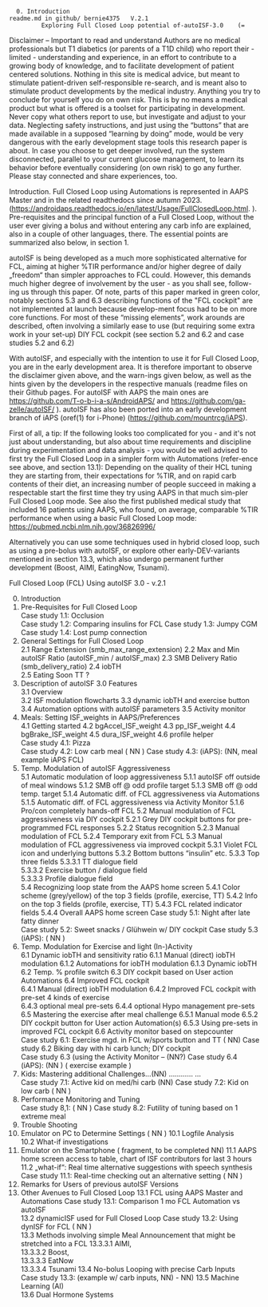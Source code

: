 


      0. Introduction                                                  readme.md in github/ bernie4375   V.2.1
             Exploring Full Closed Loop potential of-autoISF-3.0    (=        

Disclaimer – Important to read and understand 
Authors are no medical professionals but T1 diabetics (or parents of a T1D child) who report their -limited - understanding and experience, in an effort to contribute to a growing body of knowledge, and to facilitate development of patient centered solutions. 
Nothing in this site is medical advice, but meant to stimulate patient-driven self-responsible re-search, and is meant also to stimulate product developments by the medical industry. Anything you try to conclude for yourself you do on own risk. This is by no means a medical product but what is offered is a toolset for participating in development. 
Never copy what others report to use, but investigate and adjust to your data. Neglecting safety instructions, and just using the “buttons” that are made available in a supposed “learning by doing” mode, would be very dangerous with the early development stage tools this research paper is about. 
In case you choose to get deeper involved, run the system disconnected, parallel to your current glucose management, to learn its behavior before eventually considering (on own risk) to go any further. Please stay connected and share experiences, too.

Introduction. 
Full Closed Loop using Automations is represented in AAPS Master and in the related readthedocs since autumn 2023. (https://androidaps.readthedocs.io/en/latest/Usage/FullClosedLoop.html. ).
Pre-requisites and the principal function of a Full Closed Loop, without the user ever giving a bolus and without entering any carb info are explained, also in a couple of other languages, there.
The essential points are summarized also below, in section 1.

autoISF is being developed as a much more sophisticated alternative for FCL, aiming at higher %TIR performance and/or higher degree of daily „freedom“ than simpler approaches to FCL could.
However, this demands much higher degree of involvement by the user - as you shall see, follow-ing us through this paper. Of note, parts of this paper marked in green color, notably sections 5.3 and 6.3 describing functions of the "FCL cockpit" are not implemented at launch because develop-ment focus had to be on more core functions. For most of these “missing elements”, work arounds are described, often involving a similarly ease to use (but requiring some extra work in your set-up) DIY FCL cockpit (see section 5.2 and 6.2 and case studies 5.2 and 6.2)

With autoISF, and especially with the intention to use it for Full Closed Loop, you are in the early development area. It is therefore important to observe the disclaimer given above, and the warn-ings given below, as well as the hints given by the developers in the respective manuals (readme files on their Github pages. For autoISF with AAPS the main ones are https://github.com/T-o-b-i-a-s/AndroidAPS/ and https://github.com/ga-zelle/autoISF/ ).
autoISF has also been ported into an early development branch of iAPS (oref(1) for i-Phone) (https://github.com/mountrcg/iAPS).

First of all, a tip: If the following looks too complicated for you - and it's not just about understanding, but also about time requirements and discipline during experimentation and data analysis - you would be well advised to first try the Full Closed Loop in a simpler form with Automations (refer-ence see above, and section 13.1): Depending on the quality of their HCL tuning they are starting from, their expectations for %TIR, and on rapid carb contents of their diet, an increasing number of people succeed in making a respectable start the first time they try using AAPS in that much sim-pler Full Closed Loop mode.
See also the first published medical study that included 16 patients using AAPS, who found, on average, comparable %TIR performance when using a basic Full Closed Loop mode: https://pubmed.ncbi.nlm.nih.gov/36826996/

Alternatively you can use some techniques used in hybrid closed loop, such as using a pre-bolus with autoISF, or explore other early-DEV-variants mentioned in section 13.3, which also undergo permanent further development (Boost, AIMI, EatingNow, Tsunami).

Full Closed Loop (FCL) Using autoISF 3.0  -      v.2.1
          
0. Introduction   
1. Pre-Requisites for Full Closed Loop   
             Case study 1.1: Occlusion   
             Case study 1.2: Comparing insulins for FCL 
             Case study 1.3: Jumpy CGM  
             Case study 1.4: Lost pump connection
2. General Settings for Full Closed Loop  
  2.1  Range Extension (smb_max_range_extension)
  2.2  Max and Min autoISF Ratio (autoISF_min / autoISF_max)
  2.3  SMB Delivery Ratio (smb_delivery_ratio)
  2.4  iobTH  
  2.5	 Eating Soon TT ?     
3. Description of autoISF 3.0 Features  
   3.1 Overview      
   3.2 ISF modulation flowcharts
   3.3 dynamic iobTH and exercise button 
   3.4 Automation options with autoISF parameters
   3.5 Activity monitor
4.  Meals: Setting ISF_weights in AAPS/Preferences  
   4.1  Getting started
   4.2  bgAccel_ISF_weight 
   4.3  pp_ISF_weight
   4.4  bgBrake_ISF_weight
   4.5  dura_ISF_weight
   4.6 profile helper  
           Case study 4.1: Pizza      
           Case study 4.2: Low carb meal  ( NN )
           Case study 4.3: (iAPS): (NN, meal example iAPS FCL)
5.  Temp. Modulation of autoISF Aggressiveness  
   5.1  Automatic modulation of loop aggressiveness 
      5.1.1 autoISF off outside of meal windows
      5.1.2 SMB off @ odd profile target
      5.1.3 SMB off @ odd temp. target
      5.1.4 Automatic diff. of FCL aggressiveness via Automations
      5.1.5 Automatic diff. of FCL aggressiveness via Activity Monitor
      5.1.6 Pro/con completely hands-off FCL
   5.2  Manual modulation of FCL aggressiveness via DIY cockpit
      5.2.1 Grey DIY cockpit buttons for pre-programmed FCL responses 
      5.2.2 Status recognition
      5.2.3 Manual modulation of FCL 
      5.2.4 Temporary exit from FCL
   5.3  Manual modulation of FCL aggressiveness via improved cockpit
      5.3.1  Violet FCL icon and underlying buttons 
      5.3.2  Bottom buttons “insulin” etc.
      5.3.3  Top three fields 
           5.3.3.1  TT dialogue field  
           5.3.3.2   Exercise button / dialogue field     
           5.3.3.3   Profile dialogue field   
   5.4  Recognizing loop state from the AAPS home screen
      5.4.1  Color scheme (grey/yellow) of the top 3 fields (profile, exercise, TT) 
      5.4.2  Info on the top 3 fields (profile, exercise, TT) 
      5.4.3  FCL related indicator fields
      5.4.4  Overall AAPS home screen
             Case study 5.1: Night after late fatty dinner                                                                                                                        
             Case study 5.2: Sweet snacks / Glühwein w/ DIY cockpit
             Case study 5.3 (iAPS):   ( NN )  
6.  Temp. Modulation for Exercise and light (In-)Activity   
   6.1  Dynamic iobTH and sensitivity ratio
      6.1.1 Manual (direct) iobTH modulation
      6.1.2 Automations for iobTH modulation
      6.1.3 Dynamic iobTH
   6.2  Temp. % profile switch
   6.3  DIY cockpit based on User action Automations
   6.4  Improved FCL cockpit  
      6.4.1 Manual (direct) iobTH modulation
      6.4.2 Improved FCL cockpit with pre-set 4 kinds of exercise  
      6.4.3 optional meal pre-sets
      6.4.4 optional Hypo management pre-sets
   6.5 Mastering the exercise after meal challenge
      6.5.1 Manual mode
      6.5.2 DIY cockpit button for User action Automation(s)
      6.5.3 Using pre-sets in improved FCL cockpit
   6.6  Activity monitor based on stepcounter   
             Case study 6.1: Exercise mgd. in FCL w/sports button and TT  ( NN)
             Case study 6.2 Biking day with hi carb lunch; DIY cockpit   
             Case study 6.3 (using the Activity Monitor – (NN?)
             Case study 6.4 (iAPS): (NN ) ( exercise example )
7. Kids: Mastering additional Challenges…(NN)   …………     …  
            Case study 7.1: Active kid on med/hi carb  (NN)
            Case study 7.2: Kid on low carb ( NN )
8. Performance Monitoring and Tuning   
            Case study 8,1:    ( NN )
            Case study 8.2: Futility of tuning based on 1 extreme meal  
9. Trouble Shooting      
10. Emulator on PC to Determine Settings  ( NN )
  10.1  Logfile Analysis              
  10.2  What-if investigations
11. Emulator on the Smartphone  ( fragment, to be completed NN)
   11.1   AAPS home screen access to table, chart of ISF contributors for last 3 hours
   11.2   „what-if“: Real time alternative suggestions with speech synthesis
              Case study 11.1: Real-time checking out an alternative setting   ( NN  )
12. Remarks for Users of previous autoISF Versions  
13. Other Avenues to Full Closed Loop
   13.1 FCL using AAPS Master and Automations
             Case study 13.1: Comparison 1 mo FCL Automation vs autoISF  
   13.2  dynamicISF used for Full Closed Loop
             Case study 13.2: Using dynISF for FCL   ( NN  )  
   13.3   Methods involving simple Meal Announcement that might be stretched into a FCL
          13.3.3.1   AIMI,   
          13.3.3.2  Boost,  
          13.3.3.3  EatNow  
          13.3.3.4  Tsunami 
   13.4  No-bolus Looping with precise Carb Inputs   
            Case study 13.3: (example w/ carb inputs, NN) - NN)
   13.5  Machine Learning (AI)  
   13.6 Dual Hormone Systems
